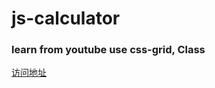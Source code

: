# js-calculator
### learn from youtube  use css-grid, Class 
[访问地址](https://626e88d61e7a674dabe05474--moonlit-buttercream-c2c104.netlify.app/)
